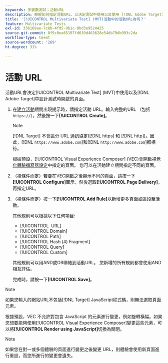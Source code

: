 ```yaml
---
keywords: 多變數測試；活動URL
description: 瞭解如何指定活動URL，以決定測試中使用以及使用 [!DNL Adobe Target]設計[!UICONTROL Multivariate Test]活動時開啟的頁面。
title: '[!UICONTROL Multivariate Test] (MVT)活動中的活動URL為何？'
feature: Multivariate Tests
exl-id: 336169ae-7c8b-4fd5-9b1c-0bd3e9524425
source-git-commit: 8f9c0ea65197fd639d463628e54db79db993c2da
workflow-type: tm+mt
source-wordcount: '269'
ht-degree: 31%

---
```


# 活動 URL

活動URL會決定[!UICONTROL Multivariate Test] (MVT)中使用以及[!DNL Adobe Target]中設計測試時開啟的頁面。

1. 在[建立活動](/help/main/c-activities/c-multivariate-testing/t-create-multivariate-test/create-multivariate-test.md)期間出現提示時，請指定活動 URL。輸入完整的URL （包括`https://`），然後按一下&#x200B;**[!UICONTROL Create]**。

   >[!NOTE]
   >
   >[!DNL Target] 不會區分 URL 通訊協定([!DNL https] 和 [!DNL http])。因此，[!DNL `https://www.adobe.com`]和[!DNL `http://www.adobe.com`]都相符。

   根據預設，[!UICONTROL Visual Experience Composer] (VEC)會開啟[視覺化體驗撰寫器設定](/help/main/administrating-target/visual-experience-composer-set-up.md)中指定的頁面。 您可以在活動建立期間指定不同的頁面。

1. （視條件而定）若要在VEC開啟之後顯示不同的頁面，請按一下&#x200B;**[!UICONTROL Configure]**&#x200B;圖示，然後選取&#x200B;**[!UICONTROL Page Delivery]**，再指定URL。

1. （視條件而定）按一下&#x200B;**[!UICONTROL Add Rule]**&#x200B;以新增更多頁面或區段至活動。

   其他規則可以根據以下任何項目:

   * [!UICONTROL &#x200B; URL]
   * [!UICONTROL Domain]
   * [!UICONTROL Path]
   * [!UICONTROL Hash (#) Fragment]
   * [!UICONTROL Query]
   * [!UICONTROL Custom]

   其他規則可以用AND或OR聯結到活動URL。 您新增的所有規則都會使用AND相互評估。

   完成時，請按一下&#x200B;**[!UICONTROL Save]**。

>[!NOTE]
>
>如果您輸入的網站URL不包括[!DNL Target] JavaScript程式碼，則無法選取頁面元素。
>
>根據預設，VEC 不允許對包含 JavaScript 的元素進行變更，例如旋轉橫幅。如果您想要能夠使用[!UICONTROL Visual Experience Composer]變更這些元素，可以將&#x200B;**[!UICONTROL Render using JavaScript]**&#x200B;切換為關閉。

>[!NOTE]
>
>如果您在對一或多個體驗的頁面進行變更之後變更 URL，則體驗會使用新頁面進行重設，而您所進行的變更會遺失。
